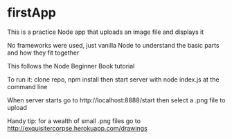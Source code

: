 firstApp
========

This is a practice Node app that uploads an image file and displays it

No frameworks were used, just vanilla Node to understand the basic parts and how they fit together

This follows the Node Beginner Book tutorial

To run it: clone repo, npm install then start server with node index.js at the command line

When server starts go to http://localhost:8888/start then select a .png file to upload

Handy tip: for a wealth of small .png files go to http://exquisitercorpse.herokuapp.com/drawings
